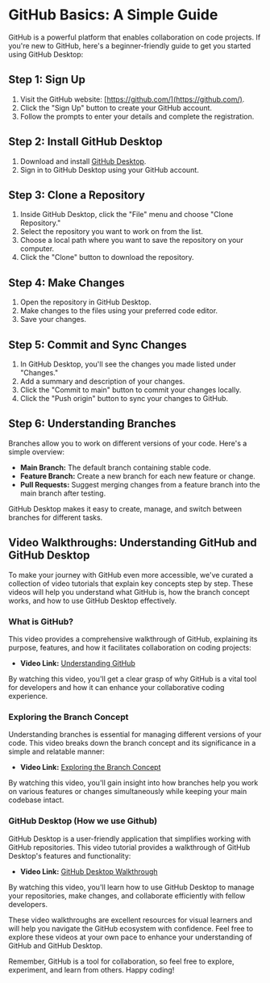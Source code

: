 # GitHub Basics: A Simple Guide

GitHub is a powerful platform that enables collaboration on code projects. If you're new to GitHub, here's a beginner-friendly guide to get you started using GitHub Desktop:

## Step 1: Sign Up

1. Visit the GitHub website: [https://github.com/](https://github.com/).
2. Click the "Sign Up" button to create your GitHub account.
3. Follow the prompts to enter your details and complete the registration.

## Step 2: Install GitHub Desktop

1. Download and install [GitHub Desktop](https://desktop.github.com/).
2. Sign in to GitHub Desktop using your GitHub account.

## Step 3: Clone a Repository

1. Inside GitHub Desktop, click the "File" menu and choose "Clone Repository."
2. Select the repository you want to work on from the list.
3. Choose a local path where you want to save the repository on your computer.
4. Click the "Clone" button to download the repository.

## Step 4: Make Changes

1. Open the repository in GitHub Desktop.
2. Make changes to the files using your preferred code editor.
3. Save your changes.

## Step 5: Commit and Sync Changes

1. In GitHub Desktop, you'll see the changes you made listed under "Changes."
2. Add a summary and description of your changes.
3. Click the "Commit to main" button to commit your changes locally.
4. Click the "Push origin" button to sync your changes to GitHub.

## Step 6: Understanding Branches

Branches allow you to work on different versions of your code. Here's a simple overview:

- **Main Branch:** The default branch containing stable code.
- **Feature Branch:** Create a new branch for each new feature or change.
- **Pull Requests:** Suggest merging changes from a feature branch into the main branch after testing.

GitHub Desktop makes it easy to create, manage, and switch between branches for different tasks.

## Video Walkthroughs: Understanding GitHub and GitHub Desktop

To make your journey with GitHub even more accessible, we've curated a collection of video tutorials that explain key concepts step by step. These videos will help you understand what GitHub is, how the branch concept works, and how to use GitHub Desktop effectively.

### What is GitHub?

This video provides a comprehensive walkthrough of GitHub, explaining its purpose, features, and how it facilitates collaboration on coding projects:

- **Video Link:** [Understanding GitHub](https://www.youtube.com/watch?v=pBy1zgt0XPc)

By watching this video, you'll get a clear grasp of why GitHub is a vital tool for developers and how it can enhance your collaborative coding experience.

### Exploring the Branch Concept

Understanding branches is essential for managing different versions of your code. This video breaks down the branch concept and its significance in a simple and relatable manner:

- **Video Link:** [Exploring the Branch Concept](https://www.youtube.com/watch?v=DVRQoVRzMIY)

By watching this video, you'll gain insight into how branches help you work on various features or changes simultaneously while keeping your main codebase intact.

### GitHub Desktop (How we use Github)

GitHub Desktop is a user-friendly application that simplifies working with GitHub repositories. This video tutorial provides a walkthrough of GitHub Desktop's features and functionality:

- **Video Link:** [GitHub Desktop Walkthrough](https://www.youtube.com/watch?v=l7uo1d3R0Wo)

By watching this video, you'll learn how to use GitHub Desktop to manage your repositories, make changes, and collaborate efficiently with fellow developers.

These video walkthroughs are excellent resources for visual learners and will help you navigate the GitHub ecosystem with confidence. Feel free to explore these videos at your own pace to enhance your understanding of GitHub and GitHub Desktop.


Remember, GitHub is a tool for collaboration, so feel free to explore, experiment, and learn from others. Happy coding!
